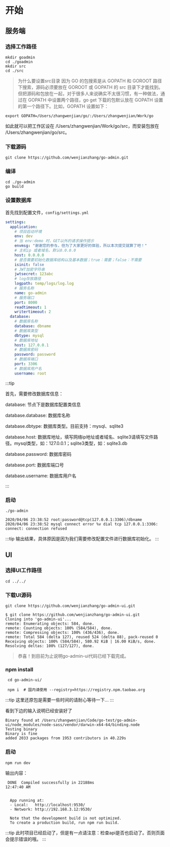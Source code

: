 # 开始

## 服务端

### 选择工作路径

```shell
mkdir goadmin
cd ./goadmin
mkdir src
cd ./src
```
> 为什么要设置src目录
因为 GO 的包搜索是从 GOPATH 和 GOROOT 路径下搜索，源码必须要放在 GOROOT 或 GOPATH 的 src 目录下才能找到。但把源码和包放在一起，对于很多人来说确实不太很习惯，有一种做法，通过在 GOPATH 中设置两个路径，go get 下载的包默认放在 GOPATH 设置的第一个路径下。比如，GOPATH 设置如下：

```shell
export GOPATH=/Users/zhangwenjian/go/:/Users/zhangwenjian/Work/go
```

如此就可以把工作区设在 /Users/zhangwenjian/Work/go/src，而安装包放在 /Users/zhangwenjian/go/src。

### 下载源码

```shell
git clone https://github.com/wenjianzhang/go-admin.git
```

### 编译

```shell
cd ./go-admin
go build
```

### 设置数据库

首先找到配置文件，`config/settings.yml`

```yml
settings:
  application:  
    # 项目启动环境
    env: dev  
    # 当 env:demo 时，GET以外的请求操作提示
    envmsg: "谢谢您的参与，但为了大家更好的体验，所以本次提交就算了吧！"
    # 主机ip 或者域名，默认0.0.0.0
    host: 0.0.0.0
    # 是否需要初始化数据库结构以及基本数据；true：需要；false：不需要
    isinit: false  
    # JWT加密字符串
    jwtsecret: 123abc  
    # log存放路径
    logpath: temp/logs/log.log
    # 服务名称
    name: go-admin
    # 服务端口
    port: 8000
    readtimeout: 1
    writertimeout: 2
  database:
    # 数据库名称
    database: dbname
    # 数据库类型
    dbtype: mysql
    # 数据库地址
    host: 127.0.0.1  
    # 数据库密码
    password: password  
    # 数据库端口
    port: 3306
    # 数据库用户名
    username: root
```

:::tip

首先，需要修改数据库信息：

database: 节点下是数据库配置类信息

database.database: 数据库名称

database.dbtype: 数据库类型。目前支持：mysql、sqlite3

database.host: 数据库地址，填写网络ip地址或者域名、sqlite3请填写文件路径。mysql类型，如：127.0.0.1；sqlite3类型，如：sqlite3.db

database.password: 数据库密码

database.port: 数据库端口号

database.username: 数据库用户名

:::

### 启动

```shell
./go-admin
```

```shell
2020/04/06 23:38:52 root:password@tcp(127.0.0.1:3306)/dbname
2020/04/06 23:38:52 mysql connect error %v dial tcp 127.0.0.1:3306: connect: connection refused
```

:::tip
输出结果，具体原因是因为我们需要修改配置文件进行数据库初始化。
:::

## UI

### 选择UI工作路径

```shell
cd ../../
```

### 下载UI源码

```shell
git clone https://github.com/wenjianzhang/go-admin-ui.git
```

```shell
$ git clone https://github.com/wenjianzhang/go-admin-ui.git
Cloning into 'go-admin-ui'...
remote: Enumerating objects: 584, done.
remote: Counting objects: 100% (584/584), done.
remote: Compressing objects: 100% (436/436), done.
remote: Total 584 (delta 127), reused 524 (delta 88), pack-reused 0
Receiving objects: 100% (584/584), 580.92 KiB | 16.00 KiB/s, done.
Resolving deltas: 100% (127/127), done.
```

> 恭喜！到目前为止说明go-admin-ui代码已经下载完成。

### npm install

```shell
 cd go-admin-ui/

 npm i  # 国内请使用 --registry=https://registry.npm.taobao.org

 ```

:::tip
这里还原包是需要一些时间的请耐心等待一下...
:::

看到下边的输入说明已经安装好了

```shell
Binary found at /Users/zhangwenjian/Code/go-test/go-admin-ui/node_modules/node-sass/vendor/darwin-x64-64/binding.node
Testing binary
Binary is fine
added 2033 packages from 1953 contributors in 40.229s
```

### 启动

```shell
npm run dev
```

输出内容：

```shell
 DONE  Compiled successfully in 22188ms                                                                                                         12:47:40 AM


  App running at:
  - Local:   http://localhost:9530/
  - Network: http://192.168.3.12:9530/

  Note that the development build is not optimized.
  To create a production build, run npm run build.
```

:::tip
此时项目已经启动了，但是有一点请注意：检查api是否也启动了。否则页面会提示错误的哦。
:::
